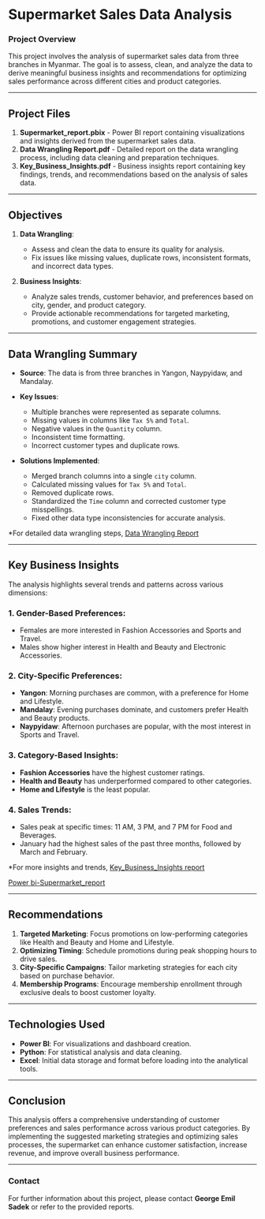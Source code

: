 # Supermarket Sales Data Analysis

### Project Overview
This project involves the analysis of supermarket sales data from three branches in Myanmar. The goal is to assess, clean, and analyze the data to derive meaningful business insights and recommendations for optimizing sales performance across different cities and product categories.

---

## Project Files
1. **Supermarket_report.pbix** - Power BI report containing visualizations and insights derived from the supermarket sales data.
2. **Data Wrangling Report.pdf** - Detailed report on the data wrangling process, including data cleaning and preparation techniques.
3. **Key_Business_Insights.pdf** - Business insights report containing key findings, trends, and recommendations based on the analysis of sales data.

---

## Objectives
1. **Data Wrangling**:
   - Assess and clean the data to ensure its quality for analysis.
   - Fix issues like missing values, duplicate rows, inconsistent formats, and incorrect data types.

2. **Business Insights**:
   - Analyze sales trends, customer behavior, and preferences based on city, gender, and product category.
   - Provide actionable recommendations for targeted marketing, promotions, and customer engagement strategies.

---

## Data Wrangling Summary
- **Source**: The data is from three branches in Yangon, Naypyidaw, and Mandalay.
- **Key Issues**:
  - Multiple branches were represented as separate columns.
  - Missing values in columns like `Tax 5%` and `Total`.
  - Negative values in the `Quantity` column.
  - Inconsistent time formatting.
  - Incorrect customer types and duplicate rows.
  
- **Solutions Implemented**:
  - Merged branch columns into a single `city` column.
  - Calculated missing values for `Tax 5%` and `Total`.
  - Removed duplicate rows.
  - Standardized the `Time` column and corrected customer type misspellings.
  - Fixed other data type inconsistencies for accurate analysis.

*For detailed data wrangling steps, [Data Wrangling Report](https://github.com/georgeemiL787/Full-Data-analysis-project--capstone-/blob/9ed5f871bb52f8373c1dfb4a38b98d0d4247af45/Data%20Wrangling%20Report.pdf)

---

## Key Business Insights
The analysis highlights several trends and patterns across various dimensions:

### 1. Gender-Based Preferences:
- Females are more interested in Fashion Accessories and Sports and Travel.
- Males show higher interest in Health and Beauty and Electronic Accessories.

### 2. City-Specific Preferences:
- **Yangon**: Morning purchases are common, with a preference for Home and Lifestyle.
- **Mandalay**: Evening purchases dominate, and customers prefer Health and Beauty products.
- **Naypyidaw**: Afternoon purchases are popular, with the most interest in Sports and Travel.

### 3. Category-Based Insights:
- **Fashion Accessories** have the highest customer ratings.
- **Health and Beauty** has underperformed compared to other categories.
- **Home and Lifestyle** is the least popular.

### 4. Sales Trends:
- Sales peak at specific times: 11 AM, 3 PM, and 7 PM for Food and Beverages.
- January had the highest sales of the past three months, followed by March and February.

*For more insights and trends, [Key_Business_Insights report](
https://github.com/georgeemiL787/Full-Data-analysis-project--capstone-/blob/9ed5f871bb52f8373c1dfb4a38b98d0d4247af45/Key_Business_Insights.pdf
)

[Power bi-Supermarket_report](
https://github.com/georgeemiL787/Full-Data-analysis-project--capstone-/blob/9ed5f871bb52f8373c1dfb4a38b98d0d4247af45/Key_Business_Insights.pdf
)


---

## Recommendations
1. **Targeted Marketing**: Focus promotions on low-performing categories like Health and Beauty and Home and Lifestyle.
2. **Optimizing Timing**: Schedule promotions during peak shopping hours to drive sales.
3. **City-Specific Campaigns**: Tailor marketing strategies for each city based on purchase behavior.
4. **Membership Programs**: Encourage membership enrollment through exclusive deals to boost customer loyalty.

---

## Technologies Used
- **Power BI**: For visualizations and dashboard creation.
- **Python**: For statistical analysis and data cleaning.
- **Excel**: Initial data storage and format before loading into the analytical tools.

---

## Conclusion
This analysis offers a comprehensive understanding of customer preferences and sales performance across various product categories. By implementing the suggested marketing strategies and optimizing sales processes, the supermarket can enhance customer satisfaction, increase revenue, and improve overall business performance.

---

### Contact
For further information about this project, please contact **George Emil Sadek** or refer to the provided reports.
